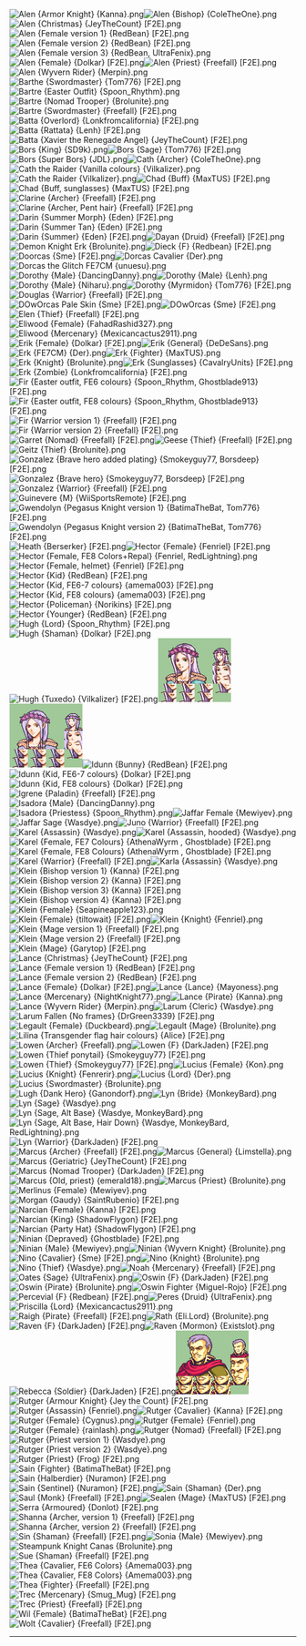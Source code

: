 ![Alen {Armor Knight} {Kanna}.png](https://raw.githubusercontent.com/Klokinator/FE-Repo/main/Portrait%20Repository/FE06,%2007%20Mugs%20(Binding%20Blade,%20Blazing%20Sword)/Alternate%20Classes%20and%20Genders/Alen%20(Armor%20Knight)%20%7BKanna%7D.png "Alen {Armor Knight} {Kanna}.png")![Alen {Bishop} {ColeTheOne}.png](https://raw.githubusercontent.com/Klokinator/FE-Repo/main/Portrait%20Repository/FE06,%2007%20Mugs%20(Binding%20Blade,%20Blazing%20Sword)/Alternate%20Classes%20and%20Genders/Alen%20(Bishop)%20%7BColeTheOne%7D.png "Alen {Bishop} {ColeTheOne}.png")![Alen {Christmas} {JeyTheCount} [F2E].png](https://raw.githubusercontent.com/Klokinator/FE-Repo/main/Portrait%20Repository/FE06,%2007%20Mugs%20(Binding%20Blade,%20Blazing%20Sword)/Alternate%20Classes%20and%20Genders/Alen%20(Christmas)%20%7BJeyTheCount%7D%20%5BF2E%5D.png "Alen {Christmas} {JeyTheCount} [F2E].png")![Alen {Female version 1} {RedBean} [F2E].png](https://raw.githubusercontent.com/Klokinator/FE-Repo/main/Portrait%20Repository/FE06,%2007%20Mugs%20(Binding%20Blade,%20Blazing%20Sword)/Alternate%20Classes%20and%20Genders/Alen%20(Female%20version%201)%20%7BRedBean%7D%20%5BF2E%5D.png "Alen {Female version 1} {RedBean} [F2E].png")![Alen {Female version 2} {RedBean} [F2E].png](https://raw.githubusercontent.com/Klokinator/FE-Repo/main/Portrait%20Repository/FE06,%2007%20Mugs%20(Binding%20Blade,%20Blazing%20Sword)/Alternate%20Classes%20and%20Genders/Alen%20(Female%20version%202)%20%7BRedBean%7D%20%5BF2E%5D.png "Alen {Female version 2} {RedBean} [F2E].png")![Alen {Female version 3} {RedBean, UltraFenix}.png](https://raw.githubusercontent.com/Klokinator/FE-Repo/main/Portrait%20Repository/FE06,%2007%20Mugs%20(Binding%20Blade,%20Blazing%20Sword)/Alternate%20Classes%20and%20Genders/Alen%20(Female%20version%203)%20%7BRedBean,%20UltraFenix%7D.png "Alen {Female version 3} {RedBean, UltraFenix}.png")![Alen {Female} {Dolkar} [F2E].png](https://raw.githubusercontent.com/Klokinator/FE-Repo/main/Portrait%20Repository/FE06,%2007%20Mugs%20(Binding%20Blade,%20Blazing%20Sword)/Alternate%20Classes%20and%20Genders/Alen%20(Female)%20%7BDolkar%7D%20%5BF2E%5D.png "Alen {Female} {Dolkar} [F2E].png")![Alen {Priest} {Freefall} [F2E].png](https://raw.githubusercontent.com/Klokinator/FE-Repo/main/Portrait%20Repository/FE06,%2007%20Mugs%20(Binding%20Blade,%20Blazing%20Sword)/Alternate%20Classes%20and%20Genders/Alen%20(Priest)%20%7BFreefall%7D%20%5BF2E%5D.png "Alen {Priest} {Freefall} [F2E].png")![Alen {Wyvern Rider} {Merpin}.png](https://raw.githubusercontent.com/Klokinator/FE-Repo/main/Portrait%20Repository/FE06,%2007%20Mugs%20(Binding%20Blade,%20Blazing%20Sword)/Alternate%20Classes%20and%20Genders/Alen%20(Wyvern%20Rider)%20%7BMerpin%7D.png "Alen {Wyvern Rider} {Merpin}.png")![Barthe {Swordmaster} {Tom776} [F2E].png](https://raw.githubusercontent.com/Klokinator/FE-Repo/main/Portrait%20Repository/FE06,%2007%20Mugs%20(Binding%20Blade,%20Blazing%20Sword)/Alternate%20Classes%20and%20Genders/Barthe%20(Swordmaster)%20%7BTom776%7D%20%5BF2E%5D.png "Barthe {Swordmaster} {Tom776} [F2E].png")![Bartre {Easter Outfit} {Spoon_Rhythm}.png](https://raw.githubusercontent.com/Klokinator/FE-Repo/main/Portrait%20Repository/FE06,%2007%20Mugs%20(Binding%20Blade,%20Blazing%20Sword)/Alternate%20Classes%20and%20Genders/Bartre%20(Easter%20Outfit)%20%7BSpoon_Rhythm%7D.png "Bartre {Easter Outfit} {Spoon_Rhythm}.png")![Bartre {Nomad Trooper} {Brolunite}.png](https://raw.githubusercontent.com/Klokinator/FE-Repo/main/Portrait%20Repository/FE06,%2007%20Mugs%20(Binding%20Blade,%20Blazing%20Sword)/Alternate%20Classes%20and%20Genders/Bartre%20(Nomad%20Trooper)%20%7BBrolunite%7D.png "Bartre {Nomad Trooper} {Brolunite}.png")![Bartre {Swordmaster} {Freefall} [F2E].png](https://raw.githubusercontent.com/Klokinator/FE-Repo/main/Portrait%20Repository/FE06,%2007%20Mugs%20(Binding%20Blade,%20Blazing%20Sword)/Alternate%20Classes%20and%20Genders/Bartre%20(Swordmaster)%20%7BFreefall%7D%20%5BF2E%5D.png "Bartre {Swordmaster} {Freefall} [F2E].png")![Batta {Overlord} {Lonkfromcalifornia} [F2E].png](https://raw.githubusercontent.com/Klokinator/FE-Repo/main/Portrait%20Repository/FE06,%2007%20Mugs%20(Binding%20Blade,%20Blazing%20Sword)/Alternate%20Classes%20and%20Genders/Batta%20(Overlord)%20%7BLonkfromcalifornia%7D%20%5BF2E%5D.png "Batta {Overlord} {Lonkfromcalifornia} [F2E].png")![Batta {Rattata} {Lenh} [F2E].png](https://raw.githubusercontent.com/Klokinator/FE-Repo/main/Portrait%20Repository/FE06,%2007%20Mugs%20(Binding%20Blade,%20Blazing%20Sword)/Alternate%20Classes%20and%20Genders/Batta%20(Rattata)%20%7BLenh%7D%20%5BF2E%5D.png "Batta {Rattata} {Lenh} [F2E].png")![Batta {Xavier the Renegade Angel} {JeyTheCount} [F2E].png](https://raw.githubusercontent.com/Klokinator/FE-Repo/main/Portrait%20Repository/FE06,%2007%20Mugs%20(Binding%20Blade,%20Blazing%20Sword)/Alternate%20Classes%20and%20Genders/Batta%20(Xavier%20the%20Renegade%20Angel)%20%7BJeyTheCount%7D%20%5BF2E%5D.png "Batta {Xavier the Renegade Angel} {JeyTheCount} [F2E].png")![Bors {King} {SD9k}.png](https://raw.githubusercontent.com/Klokinator/FE-Repo/main/Portrait%20Repository/FE06,%2007%20Mugs%20(Binding%20Blade,%20Blazing%20Sword)/Alternate%20Classes%20and%20Genders/Bors%20(King)%20%7BSD9k%7D.png "Bors {King} {SD9k}.png")![Bors {Sage} {Tom776} [F2E].png](https://raw.githubusercontent.com/Klokinator/FE-Repo/main/Portrait%20Repository/FE06,%2007%20Mugs%20(Binding%20Blade,%20Blazing%20Sword)/Alternate%20Classes%20and%20Genders/Bors%20(Sage)%20%7BTom776%7D%20%5BF2E%5D.png "Bors {Sage} {Tom776} [F2E].png")![Bors {Super Bors} {JDL}.png](https://raw.githubusercontent.com/Klokinator/FE-Repo/main/Portrait%20Repository/FE06,%2007%20Mugs%20(Binding%20Blade,%20Blazing%20Sword)/Alternate%20Classes%20and%20Genders/Bors%20(Super%20Bors)%20%7BJDL%7D.png "Bors {Super Bors} {JDL}.png")![Cath {Archer} {ColeTheOne}.png](https://raw.githubusercontent.com/Klokinator/FE-Repo/main/Portrait%20Repository/FE06,%2007%20Mugs%20(Binding%20Blade,%20Blazing%20Sword)/Alternate%20Classes%20and%20Genders/Cath%20(Archer)%20%7BColeTheOne%7D.png "Cath {Archer} {ColeTheOne}.png")![Cath the Raider {Vanilla colours} {Vilkalizer}.png](https://raw.githubusercontent.com/Klokinator/FE-Repo/main/Portrait%20Repository/FE06,%2007%20Mugs%20(Binding%20Blade,%20Blazing%20Sword)/Alternate%20Classes%20and%20Genders/Cath%20the%20Raider%20%7BVanilla%20colours%7D%20%7BVilkalizer%7D.png "Cath the Raider {Vanilla colours} {Vilkalizer}.png")![Cath the Raider {Vilkalizer}.png](https://raw.githubusercontent.com/Klokinator/FE-Repo/main/Portrait%20Repository/FE06,%2007%20Mugs%20(Binding%20Blade,%20Blazing%20Sword)/Alternate%20Classes%20and%20Genders/Cath%20the%20Raider%20%7BVilkalizer%7D.png "Cath the Raider {Vilkalizer}.png")![Chad {Buff} {MaxTUS} [F2E].png](https://raw.githubusercontent.com/Klokinator/FE-Repo/main/Portrait%20Repository/FE06,%2007%20Mugs%20(Binding%20Blade,%20Blazing%20Sword)/Alternate%20Classes%20and%20Genders/Chad%20(Buff)%20%7BMaxTUS%7D%20%5BF2E%5D.png "Chad {Buff} {MaxTUS} [F2E].png")![Chad {Buff, sunglasses} {MaxTUS} [F2E].png](https://raw.githubusercontent.com/Klokinator/FE-Repo/main/Portrait%20Repository/FE06,%2007%20Mugs%20(Binding%20Blade,%20Blazing%20Sword)/Alternate%20Classes%20and%20Genders/Chad%20(Buff,%20sunglasses)%20%7BMaxTUS%7D%20%5BF2E%5D.png "Chad {Buff, sunglasses} {MaxTUS} [F2E].png")![Clarine {Archer} {Freefall} [F2E].png](https://raw.githubusercontent.com/Klokinator/FE-Repo/main/Portrait%20Repository/FE06,%2007%20Mugs%20(Binding%20Blade,%20Blazing%20Sword)/Alternate%20Classes%20and%20Genders/Clarine%20(Archer)%20%7BFreefall%7D%20%5BF2E%5D.png "Clarine {Archer} {Freefall} [F2E].png")![Clarine {Archer, Pent hair} {Freefall} [F2E].png](https://raw.githubusercontent.com/Klokinator/FE-Repo/main/Portrait%20Repository/FE06,%2007%20Mugs%20(Binding%20Blade,%20Blazing%20Sword)/Alternate%20Classes%20and%20Genders/Clarine%20(Archer,%20Pent%20hair)%20%7BFreefall%7D%20%5BF2E%5D.png "Clarine {Archer, Pent hair} {Freefall} [F2E].png")![Darin {Summer Morph} {Eden} [F2E].png](https://raw.githubusercontent.com/Klokinator/FE-Repo/main/Portrait%20Repository/FE06,%2007%20Mugs%20(Binding%20Blade,%20Blazing%20Sword)/Alternate%20Classes%20and%20Genders/Darin%20(Summer%20Morph)%20%7BEden%7D%20%5BF2E%5D.png "Darin {Summer Morph} {Eden} [F2E].png")![Darin {Summer Tan} {Eden} [F2E].png](https://raw.githubusercontent.com/Klokinator/FE-Repo/main/Portrait%20Repository/FE06,%2007%20Mugs%20(Binding%20Blade,%20Blazing%20Sword)/Alternate%20Classes%20and%20Genders/Darin%20(Summer%20Tan)%20%7BEden%7D%20%5BF2E%5D.png "Darin {Summer Tan} {Eden} [F2E].png")![Darin {Summer} {Eden} [F2E].png](https://raw.githubusercontent.com/Klokinator/FE-Repo/main/Portrait%20Repository/FE06,%2007%20Mugs%20(Binding%20Blade,%20Blazing%20Sword)/Alternate%20Classes%20and%20Genders/Darin%20(Summer)%20%7BEden%7D%20%5BF2E%5D.png "Darin {Summer} {Eden} [F2E].png")![Dayan {Druid} {Freefall} [F2E].png](https://raw.githubusercontent.com/Klokinator/FE-Repo/main/Portrait%20Repository/FE06,%2007%20Mugs%20(Binding%20Blade,%20Blazing%20Sword)/Alternate%20Classes%20and%20Genders/Dayan%20(Druid)%20%7BFreefall%7D%20%5BF2E%5D.png "Dayan {Druid} {Freefall} [F2E].png")![Demon Knight Erk {Brolunite}.png](https://raw.githubusercontent.com/Klokinator/FE-Repo/main/Portrait%20Repository/FE06,%2007%20Mugs%20(Binding%20Blade,%20Blazing%20Sword)/Alternate%20Classes%20and%20Genders/Demon%20Knight%20Erk%20%7BBrolunite%7D.png "Demon Knight Erk {Brolunite}.png")![Dieck {F} {Redbean} [F2E].png](https://raw.githubusercontent.com/Klokinator/FE-Repo/main/Portrait%20Repository/FE06,%2007%20Mugs%20(Binding%20Blade,%20Blazing%20Sword)/Alternate%20Classes%20and%20Genders/Dieck%20(F)%20%7BRedbean%7D%20%5BF2E%5D.png "Dieck {F} {Redbean} [F2E].png")![Doorcas {Sme} [F2E].png](https://raw.githubusercontent.com/Klokinator/FE-Repo/main/Portrait%20Repository/FE06,%2007%20Mugs%20(Binding%20Blade,%20Blazing%20Sword)/Alternate%20Classes%20and%20Genders/Doorcas%20%7BSme%7D%20%5BF2E%5D.png "Doorcas {Sme} [F2E].png")![Dorcas Cavalier {Der}.png](https://raw.githubusercontent.com/Klokinator/FE-Repo/main/Portrait%20Repository/FE06,%2007%20Mugs%20(Binding%20Blade,%20Blazing%20Sword)/Alternate%20Classes%20and%20Genders/Dorcas%20Cavalier%20(Der).png "Dorcas Cavalier {Der}.png")![Dorcas the Glitch FE7CM {unuesu}.png](https://raw.githubusercontent.com/Klokinator/FE-Repo/main/Portrait%20Repository/FE06,%2007%20Mugs%20(Binding%20Blade,%20Blazing%20Sword)/Alternate%20Classes%20and%20Genders/Dorcas%20the%20Glitch%20FE7CM%20%7Bunuesu%7D.png "Dorcas the Glitch FE7CM {unuesu}.png")![Dorothy {Male} {DancingDanny}.png](https://raw.githubusercontent.com/Klokinator/FE-Repo/main/Portrait%20Repository/FE06,%2007%20Mugs%20(Binding%20Blade,%20Blazing%20Sword)/Alternate%20Classes%20and%20Genders/Dorothy%20(Male)%20%7BDancingDanny%7D.png "Dorothy {Male} {DancingDanny}.png")![Dorothy {Male} {Lenh}.png](https://raw.githubusercontent.com/Klokinator/FE-Repo/main/Portrait%20Repository/FE06,%2007%20Mugs%20(Binding%20Blade,%20Blazing%20Sword)/Alternate%20Classes%20and%20Genders/Dorothy%20(Male)%20%7BLenh%7D.png "Dorothy {Male} {Lenh}.png")![Dorothy {Male} {Niharu}.png](https://raw.githubusercontent.com/Klokinator/FE-Repo/main/Portrait%20Repository/FE06,%2007%20Mugs%20(Binding%20Blade,%20Blazing%20Sword)/Alternate%20Classes%20and%20Genders/Dorothy%20(Male)%20%7BNiharu%7D.png "Dorothy {Male} {Niharu}.png")![Dorothy {Myrmidon} {Tom776} [F2E].png](https://raw.githubusercontent.com/Klokinator/FE-Repo/main/Portrait%20Repository/FE06,%2007%20Mugs%20(Binding%20Blade,%20Blazing%20Sword)/Alternate%20Classes%20and%20Genders/Dorothy%20(Myrmidon)%20%7BTom776%7D%20%5BF2E%5D.png "Dorothy {Myrmidon} {Tom776} [F2E].png")![Douglas {Warrior} {Freefall} [F2E].png](https://raw.githubusercontent.com/Klokinator/FE-Repo/main/Portrait%20Repository/FE06,%2007%20Mugs%20(Binding%20Blade,%20Blazing%20Sword)/Alternate%20Classes%20and%20Genders/Douglas%20(Warrior)%20%7BFreefall%7D%20%5BF2E%5D.png "Douglas {Warrior} {Freefall} [F2E].png")![DOwOrcas Pale Skin {Sme} [F2E].png](https://raw.githubusercontent.com/Klokinator/FE-Repo/main/Portrait%20Repository/FE06,%2007%20Mugs%20(Binding%20Blade,%20Blazing%20Sword)/Alternate%20Classes%20and%20Genders/DOwOrcas%20Pale%20Skin%20%7BSme%7D%20%5BF2E%5D.png "DOwOrcas Pale Skin {Sme} [F2E].png")![DOwOrcas {Sme} [F2E].png](https://raw.githubusercontent.com/Klokinator/FE-Repo/main/Portrait%20Repository/FE06,%2007%20Mugs%20(Binding%20Blade,%20Blazing%20Sword)/Alternate%20Classes%20and%20Genders/DOwOrcas%20%7BSme%7D%20%5BF2E%5D.png "DOwOrcas {Sme} [F2E].png")![Elen {Thief} {Freefall} [F2E].png](https://raw.githubusercontent.com/Klokinator/FE-Repo/main/Portrait%20Repository/FE06,%2007%20Mugs%20(Binding%20Blade,%20Blazing%20Sword)/Alternate%20Classes%20and%20Genders/Elen%20(Thief)%20%7BFreefall%7D%20%5BF2E%5D.png "Elen {Thief} {Freefall} [F2E].png")![Eliwood {Female} {FahadRashid327}.png](https://raw.githubusercontent.com/Klokinator/FE-Repo/main/Portrait%20Repository/FE06,%2007%20Mugs%20(Binding%20Blade,%20Blazing%20Sword)/Alternate%20Classes%20and%20Genders/Eliwood%20(Female)%20%7BFahadRashid327%7D.png "Eliwood {Female} {FahadRashid327}.png")![Eliwood {Mercenary} {Mexicancactus2911}.png](https://raw.githubusercontent.com/Klokinator/FE-Repo/main/Portrait%20Repository/FE06,%2007%20Mugs%20(Binding%20Blade,%20Blazing%20Sword)/Alternate%20Classes%20and%20Genders/Eliwood%20(Mercenary)%20%7BMexicancactus2911%7D.png "Eliwood {Mercenary} {Mexicancactus2911}.png")![Erik {Female} {Dolkar} [F2E].png](https://raw.githubusercontent.com/Klokinator/FE-Repo/main/Portrait%20Repository/FE06,%2007%20Mugs%20(Binding%20Blade,%20Blazing%20Sword)/Alternate%20Classes%20and%20Genders/Erik%20(Female)%20%7BDolkar%7D%20%5BF2E%5D.png "Erik {Female} {Dolkar} [F2E].png")![Erik {General} {DeDeSans}.png](https://raw.githubusercontent.com/Klokinator/FE-Repo/main/Portrait%20Repository/FE06,%2007%20Mugs%20(Binding%20Blade,%20Blazing%20Sword)/Alternate%20Classes%20and%20Genders/Erik%20(General)%20%7BDeDeSans%7D.png "Erik {General} {DeDeSans}.png")![Erk {FE7CM} {Der}.png](https://raw.githubusercontent.com/Klokinator/FE-Repo/main/Portrait%20Repository/FE06,%2007%20Mugs%20(Binding%20Blade,%20Blazing%20Sword)/Alternate%20Classes%20and%20Genders/Erk%20(FE7CM)%20%7BDer%7D.png "Erk {FE7CM} {Der}.png")![Erk {Fighter} {MaxTUS}.png](https://raw.githubusercontent.com/Klokinator/FE-Repo/main/Portrait%20Repository/FE06,%2007%20Mugs%20(Binding%20Blade,%20Blazing%20Sword)/Alternate%20Classes%20and%20Genders/Erk%20(Fighter)%20%7BMaxTUS%7D.png "Erk {Fighter} {MaxTUS}.png")![Erk {Knight} {Brolunite}.png](https://raw.githubusercontent.com/Klokinator/FE-Repo/main/Portrait%20Repository/FE06,%2007%20Mugs%20(Binding%20Blade,%20Blazing%20Sword)/Alternate%20Classes%20and%20Genders/Erk%20(Knight)%20%7BBrolunite%7D.png "Erk {Knight} {Brolunite}.png")![Erk {Sunglasses} {CavalryUnits} [F2E].png](https://raw.githubusercontent.com/Klokinator/FE-Repo/main/Portrait%20Repository/FE06,%2007%20Mugs%20(Binding%20Blade,%20Blazing%20Sword)/Alternate%20Classes%20and%20Genders/Erk%20(Sunglasses)%20%7BCavalryUnits%7D%20%5BF2E%5D.png "Erk {Sunglasses} {CavalryUnits} [F2E].png")![Erk {Zombie} {Lonkfromcalifornia} [F2E].png](https://raw.githubusercontent.com/Klokinator/FE-Repo/main/Portrait%20Repository/FE06,%2007%20Mugs%20(Binding%20Blade,%20Blazing%20Sword)/Alternate%20Classes%20and%20Genders/Erk%20(Zombie)%20%7BLonkfromcalifornia%7D%20%5BF2E%5D.png "Erk {Zombie} {Lonkfromcalifornia} [F2E].png")![Fir {Easter outfit, FE6 colours}  {Spoon_Rhythm, Ghostblade913} [F2E].png](https://raw.githubusercontent.com/Klokinator/FE-Repo/main/Portrait%20Repository/FE06,%2007%20Mugs%20(Binding%20Blade,%20Blazing%20Sword)/Alternate%20Classes%20and%20Genders/Fir%20(Easter%20outfit,%20FE6%20colours)%20%20%7BSpoon_Rhythm,%20Ghostblade913%7D%20%5BF2E%5D.png "Fir {Easter outfit, FE6 colours}  {Spoon_Rhythm, Ghostblade913} [F2E].png")![Fir {Easter outfit, FE8 colours}  {Spoon_Rhythm, Ghostblade913} [F2E].png](https://raw.githubusercontent.com/Klokinator/FE-Repo/main/Portrait%20Repository/FE06,%2007%20Mugs%20(Binding%20Blade,%20Blazing%20Sword)/Alternate%20Classes%20and%20Genders/Fir%20(Easter%20outfit,%20FE8%20colours)%20%20%7BSpoon_Rhythm,%20Ghostblade913%7D%20%5BF2E%5D.png "Fir {Easter outfit, FE8 colours}  {Spoon_Rhythm, Ghostblade913} [F2E].png")![Fir {Warrior version 1} {Freefall} [F2E].png](https://raw.githubusercontent.com/Klokinator/FE-Repo/main/Portrait%20Repository/FE06,%2007%20Mugs%20(Binding%20Blade,%20Blazing%20Sword)/Alternate%20Classes%20and%20Genders/Fir%20(Warrior%20version%201)%20%7BFreefall%7D%20%5BF2E%5D.png "Fir {Warrior version 1} {Freefall} [F2E].png")![Fir {Warrior version 2} {Freefall} [F2E].png](https://raw.githubusercontent.com/Klokinator/FE-Repo/main/Portrait%20Repository/FE06,%2007%20Mugs%20(Binding%20Blade,%20Blazing%20Sword)/Alternate%20Classes%20and%20Genders/Fir%20(Warrior%20version%202)%20%7BFreefall%7D%20%5BF2E%5D.png "Fir {Warrior version 2} {Freefall} [F2E].png")![Garret {Nomad} {Freefall} [F2E].png](https://raw.githubusercontent.com/Klokinator/FE-Repo/main/Portrait%20Repository/FE06,%2007%20Mugs%20(Binding%20Blade,%20Blazing%20Sword)/Alternate%20Classes%20and%20Genders/Garret%20(Nomad)%20%7BFreefall%7D%20%5BF2E%5D.png "Garret {Nomad} {Freefall} [F2E].png")![Geese {Thief} {Freefall} [F2E].png](https://raw.githubusercontent.com/Klokinator/FE-Repo/main/Portrait%20Repository/FE06,%2007%20Mugs%20(Binding%20Blade,%20Blazing%20Sword)/Alternate%20Classes%20and%20Genders/Geese%20(Thief)%20%7BFreefall%7D%20%5BF2E%5D.png "Geese {Thief} {Freefall} [F2E].png")![Geitz {Thief} {Brolunite}.png](https://raw.githubusercontent.com/Klokinator/FE-Repo/main/Portrait%20Repository/FE06,%2007%20Mugs%20(Binding%20Blade,%20Blazing%20Sword)/Alternate%20Classes%20and%20Genders/Geitz%20(Thief)%20%7BBrolunite%7D.png "Geitz {Thief} {Brolunite}.png")![Gonzalez {Brave hero added plating} {Smokeyguy77, Borsdeep} [F2E].png](https://raw.githubusercontent.com/Klokinator/FE-Repo/main/Portrait%20Repository/FE06,%2007%20Mugs%20(Binding%20Blade,%20Blazing%20Sword)/Alternate%20Classes%20and%20Genders/Gonzalez%20(Brave%20hero%20added%20plating)%20%7BSmokeyguy77,%20Borsdeep%7D%20%5BF2E%5D.png "Gonzalez {Brave hero added plating} {Smokeyguy77, Borsdeep} [F2E].png")![Gonzalez {Brave hero} {Smokeyguy77, Borsdeep} [F2E].png](https://raw.githubusercontent.com/Klokinator/FE-Repo/main/Portrait%20Repository/FE06,%2007%20Mugs%20(Binding%20Blade,%20Blazing%20Sword)/Alternate%20Classes%20and%20Genders/Gonzalez%20(Brave%20hero)%20%7BSmokeyguy77,%20Borsdeep%7D%20%5BF2E%5D.png "Gonzalez {Brave hero} {Smokeyguy77, Borsdeep} [F2E].png")![Gonzalez {Warrior} {Freefall} [F2E].png](https://raw.githubusercontent.com/Klokinator/FE-Repo/main/Portrait%20Repository/FE06,%2007%20Mugs%20(Binding%20Blade,%20Blazing%20Sword)/Alternate%20Classes%20and%20Genders/Gonzalez%20(Warrior)%20%7BFreefall%7D%20%5BF2E%5D.png "Gonzalez {Warrior} {Freefall} [F2E].png")![Guinevere {M} {WiiSportsRemote} [F2E].png](https://raw.githubusercontent.com/Klokinator/FE-Repo/main/Portrait%20Repository/FE06,%2007%20Mugs%20(Binding%20Blade,%20Blazing%20Sword)/Alternate%20Classes%20and%20Genders/Guinevere%20(M)%20%7BWiiSportsRemote%7D%20%5BF2E%5D.png "Guinevere {M} {WiiSportsRemote} [F2E].png")![Gwendolyn {Pegasus Knight version 1} {BatimaTheBat, Tom776} [F2E].png](https://raw.githubusercontent.com/Klokinator/FE-Repo/main/Portrait%20Repository/FE06,%2007%20Mugs%20(Binding%20Blade,%20Blazing%20Sword)/Alternate%20Classes%20and%20Genders/Gwendolyn%20(Pegasus%20Knight%20version%201)%20%7BBatimaTheBat,%20Tom776%7D%20%5BF2E%5D.png "Gwendolyn {Pegasus Knight version 1} {BatimaTheBat, Tom776} [F2E].png")![Gwendolyn {Pegasus Knight version 2} {BatimaTheBat, Tom776} [F2E].png](https://raw.githubusercontent.com/Klokinator/FE-Repo/main/Portrait%20Repository/FE06,%2007%20Mugs%20(Binding%20Blade,%20Blazing%20Sword)/Alternate%20Classes%20and%20Genders/Gwendolyn%20(Pegasus%20Knight%20version%202)%20%7BBatimaTheBat,%20Tom776%7D%20%5BF2E%5D.png "Gwendolyn {Pegasus Knight version 2} {BatimaTheBat, Tom776} [F2E].png")![Heath {Berserker} [F2E].png](https://raw.githubusercontent.com/Klokinator/FE-Repo/main/Portrait%20Repository/FE06,%2007%20Mugs%20(Binding%20Blade,%20Blazing%20Sword)/Alternate%20Classes%20and%20Genders/Heath%20(Berserker)%20%5BF2E%5D.png "Heath {Berserker} [F2E].png")![Hector {Female} {Fenriel} [F2E].png](https://raw.githubusercontent.com/Klokinator/FE-Repo/main/Portrait%20Repository/FE06,%2007%20Mugs%20(Binding%20Blade,%20Blazing%20Sword)/Alternate%20Classes%20and%20Genders/Hector%20(Female)%20%7BFenriel%7D%20%5BF2E%5D.png "Hector {Female} {Fenriel} [F2E].png")![Hector {Female, FE8 Colors+Repal} {Fenriel, RedLightning}.png](https://raw.githubusercontent.com/Klokinator/FE-Repo/main/Portrait%20Repository/FE06,%2007%20Mugs%20(Binding%20Blade,%20Blazing%20Sword)/Alternate%20Classes%20and%20Genders/Hector%20(Female,%20FE8%20Colors%2BRepal)%20%7BFenriel,%20RedLightning%7D.png "Hector {Female, FE8 Colors+Repal} {Fenriel, RedLightning}.png")![Hector {Female, helmet} {Fenriel} [F2E].png](https://raw.githubusercontent.com/Klokinator/FE-Repo/main/Portrait%20Repository/FE06,%2007%20Mugs%20(Binding%20Blade,%20Blazing%20Sword)/Alternate%20Classes%20and%20Genders/Hector%20(Female,%20helmet)%20%7BFenriel%7D%20%5BF2E%5D.png "Hector {Female, helmet} {Fenriel} [F2E].png")![Hector {Kid} {RedBean} [F2E].png](https://raw.githubusercontent.com/Klokinator/FE-Repo/main/Portrait%20Repository/FE06,%2007%20Mugs%20(Binding%20Blade,%20Blazing%20Sword)/Alternate%20Classes%20and%20Genders/Hector%20(Kid)%20%7BRedBean%7D%20%5BF2E%5D.png "Hector {Kid} {RedBean} [F2E].png")![Hector {Kid, FE6-7 colours} {amema003} [F2E].png](https://raw.githubusercontent.com/Klokinator/FE-Repo/main/Portrait%20Repository/FE06,%2007%20Mugs%20(Binding%20Blade,%20Blazing%20Sword)/Alternate%20Classes%20and%20Genders/Hector%20(Kid,%20FE6-7%20colours)%20%7Bamema003%7D%20%5BF2E%5D.png "Hector {Kid, FE6-7 colours} {amema003} [F2E].png")![Hector {Kid, FE8 colours} {amema003} [F2E].png](https://raw.githubusercontent.com/Klokinator/FE-Repo/main/Portrait%20Repository/FE06,%2007%20Mugs%20(Binding%20Blade,%20Blazing%20Sword)/Alternate%20Classes%20and%20Genders/Hector%20(Kid,%20FE8%20colours)%20%7Bamema003%7D%20%5BF2E%5D.png "Hector {Kid, FE8 colours} {amema003} [F2E].png")![Hector {Policeman} {Norikins} [F2E].png](https://raw.githubusercontent.com/Klokinator/FE-Repo/main/Portrait%20Repository/FE06,%2007%20Mugs%20(Binding%20Blade,%20Blazing%20Sword)/Alternate%20Classes%20and%20Genders/Hector%20(Policeman)%20%7BNorikins%7D%20%5BF2E%5D.png "Hector {Policeman} {Norikins} [F2E].png")![Hector {Younger} {RedBean} [F2E].png](https://raw.githubusercontent.com/Klokinator/FE-Repo/main/Portrait%20Repository/FE06,%2007%20Mugs%20(Binding%20Blade,%20Blazing%20Sword)/Alternate%20Classes%20and%20Genders/Hector%20(Younger)%20%7BRedBean%7D%20%5BF2E%5D.png "Hector {Younger} {RedBean} [F2E].png")![Hugh {Lord} {Spoon_Rhythm} [F2E].png](https://raw.githubusercontent.com/Klokinator/FE-Repo/main/Portrait%20Repository/FE06,%2007%20Mugs%20(Binding%20Blade,%20Blazing%20Sword)/Alternate%20Classes%20and%20Genders/Hugh%20(Lord)%20%7BSpoon_Rhythm%7D%20%5BF2E%5D.png "Hugh {Lord} {Spoon_Rhythm} [F2E].png")![Hugh {Shaman} {Dolkar} [F2E].png](https://raw.githubusercontent.com/Klokinator/FE-Repo/main/Portrait%20Repository/FE06,%2007%20Mugs%20(Binding%20Blade,%20Blazing%20Sword)/Alternate%20Classes%20and%20Genders/Hugh%20(Shaman)%20%7BDolkar%7D%20%5BF2E%5D.png "Hugh {Shaman} {Dolkar} [F2E].png")![Hugh {Tuxedo} {Vilkalizer} [F2E].png](https://raw.githubusercontent.com/Klokinator/FE-Repo/main/Portrait%20Repository/FE06,%2007%20Mugs%20(Binding%20Blade,%20Blazing%20Sword)/Alternate%20Classes%20and%20Genders/Hugh%20(Tuxedo)%20%7BVilkalizer%7D%20%5BF2E%5D.png "Hugh {Tuxedo} {Vilkalizer} [F2E].png")![Idunn {Ascended} {Bondforged Kris, Plant Academy, Alice, UltraFenix}.png](https://raw.githubusercontent.com/Klokinator/FE-Repo/main/Portrait%20Repository/FE06,%2007%20Mugs%20(Binding%20Blade,%20Blazing%20Sword)/Alternate%20Classes%20and%20Genders/Idunn%20(Ascended)%20%7BBondforged%20Kris,%20Plant%20Academy,%20Alice,%20UltraFenix%7D.png "Idunn {Ascended} {Bondforged Kris, Plant Academy, Alice, UltraFenix}.png")![Idunn {Ascended} {BondforgedKris, Blueskie} [F2E].png](https://raw.githubusercontent.com/Klokinator/FE-Repo/main/Portrait%20Repository/FE06,%2007%20Mugs%20(Binding%20Blade,%20Blazing%20Sword)/Alternate%20Classes%20and%20Genders/Idunn%20(Ascended)%20%7BBondforgedKris,%20Blueskie%7D%20%5BF2E%5D.png "Idunn {Ascended} {BondforgedKris, Blueskie} [F2E].png")![Idunn {Bunny} {RedBean} [F2E].png](https://raw.githubusercontent.com/Klokinator/FE-Repo/main/Portrait%20Repository/FE06,%2007%20Mugs%20(Binding%20Blade,%20Blazing%20Sword)/Alternate%20Classes%20and%20Genders/Idunn%20(Bunny)%20%7BRedBean%7D%20%5BF2E%5D.png "Idunn {Bunny} {RedBean} [F2E].png")![Idunn {Kid, FE6-7 colours} {Dolkar} [F2E].png](https://raw.githubusercontent.com/Klokinator/FE-Repo/main/Portrait%20Repository/FE06,%2007%20Mugs%20(Binding%20Blade,%20Blazing%20Sword)/Alternate%20Classes%20and%20Genders/Idunn%20(Kid,%20FE6-7%20colours)%20%7BDolkar%7D%20%5BF2E%5D.png "Idunn {Kid, FE6-7 colours} {Dolkar} [F2E].png")![Idunn {Kid, FE8 colours} {Dolkar} [F2E].png](https://raw.githubusercontent.com/Klokinator/FE-Repo/main/Portrait%20Repository/FE06,%2007%20Mugs%20(Binding%20Blade,%20Blazing%20Sword)/Alternate%20Classes%20and%20Genders/Idunn%20(Kid,%20FE8%20colours)%20%7BDolkar%7D%20%5BF2E%5D.png "Idunn {Kid, FE8 colours} {Dolkar} [F2E].png")![Igrene {Paladin} {Freefall} [F2E].png](https://raw.githubusercontent.com/Klokinator/FE-Repo/main/Portrait%20Repository/FE06,%2007%20Mugs%20(Binding%20Blade,%20Blazing%20Sword)/Alternate%20Classes%20and%20Genders/Igrene%20(Paladin)%20%7BFreefall%7D%20%5BF2E%5D.png "Igrene {Paladin} {Freefall} [F2E].png")![Isadora {Male} {DancingDanny}.png](https://raw.githubusercontent.com/Klokinator/FE-Repo/main/Portrait%20Repository/FE06,%2007%20Mugs%20(Binding%20Blade,%20Blazing%20Sword)/Alternate%20Classes%20and%20Genders/Isadora%20(Male)%20%7BDancingDanny%7D.png "Isadora {Male} {DancingDanny}.png")![Isadora {Priestess} {Spoon_Rhythm}.png](https://raw.githubusercontent.com/Klokinator/FE-Repo/main/Portrait%20Repository/FE06,%2007%20Mugs%20(Binding%20Blade,%20Blazing%20Sword)/Alternate%20Classes%20and%20Genders/Isadora%20(Priestess)%20%7BSpoon_Rhythm%7D.png "Isadora {Priestess} {Spoon_Rhythm}.png")![Jaffar Female {Mewiyev}.png](https://raw.githubusercontent.com/Klokinator/FE-Repo/main/Portrait%20Repository/FE06,%2007%20Mugs%20(Binding%20Blade,%20Blazing%20Sword)/Alternate%20Classes%20and%20Genders/Jaffar%20Female%20%7BMewiyev%7D.png "Jaffar Female {Mewiyev}.png")![Jaffar Sage {Wasdye}.png](https://raw.githubusercontent.com/Klokinator/FE-Repo/main/Portrait%20Repository/FE06,%2007%20Mugs%20(Binding%20Blade,%20Blazing%20Sword)/Alternate%20Classes%20and%20Genders/Jaffar%20Sage%20%7BWasdye%7D.png "Jaffar Sage {Wasdye}.png")![Juno {Warrior} {Freefall} [F2E].png](https://raw.githubusercontent.com/Klokinator/FE-Repo/main/Portrait%20Repository/FE06,%2007%20Mugs%20(Binding%20Blade,%20Blazing%20Sword)/Alternate%20Classes%20and%20Genders/Juno%20(Warrior)%20%7BFreefall%7D%20%5BF2E%5D.png "Juno {Warrior} {Freefall} [F2E].png")![Karel {Assassin} {Wasdye}.png](https://raw.githubusercontent.com/Klokinator/FE-Repo/main/Portrait%20Repository/FE06,%2007%20Mugs%20(Binding%20Blade,%20Blazing%20Sword)/Alternate%20Classes%20and%20Genders/Karel%20(Assassin)%20%7BWasdye%7D.png "Karel {Assassin} {Wasdye}.png")![Karel {Assassin, hooded} {Wasdye}.png](https://raw.githubusercontent.com/Klokinator/FE-Repo/main/Portrait%20Repository/FE06,%2007%20Mugs%20(Binding%20Blade,%20Blazing%20Sword)/Alternate%20Classes%20and%20Genders/Karel%20(Assassin,%20hooded)%20%7BWasdye%7D.png "Karel {Assassin, hooded} {Wasdye}.png")![Karel {Female, FE7 Colours} {AthenaWyrm , Ghostblade} [F2E].png](https://raw.githubusercontent.com/Klokinator/FE-Repo/main/Portrait%20Repository/FE06,%2007%20Mugs%20(Binding%20Blade,%20Blazing%20Sword)/Alternate%20Classes%20and%20Genders/Karel%20(Female,%20FE7%20Colours)%20%7BAthenaWyrm%20,%20Ghostblade%7D%20%5BF2E%5D.png "Karel {Female, FE7 Colours} {AthenaWyrm , Ghostblade} [F2E].png")![Karel {Female, FE8 Colours} {AthenaWyrm , Ghostblade} [F2E].png](https://raw.githubusercontent.com/Klokinator/FE-Repo/main/Portrait%20Repository/FE06,%2007%20Mugs%20(Binding%20Blade,%20Blazing%20Sword)/Alternate%20Classes%20and%20Genders/Karel%20(Female,%20FE8%20Colours)%20%7BAthenaWyrm%20,%20Ghostblade%7D%20%5BF2E%5D.png "Karel {Female, FE8 Colours} {AthenaWyrm , Ghostblade} [F2E].png")![Karel {Warrior} {Freefall} [F2E].png](https://raw.githubusercontent.com/Klokinator/FE-Repo/main/Portrait%20Repository/FE06,%2007%20Mugs%20(Binding%20Blade,%20Blazing%20Sword)/Alternate%20Classes%20and%20Genders/Karel%20(Warrior)%20%7BFreefall%7D%20%5BF2E%5D.png "Karel {Warrior} {Freefall} [F2E].png")![Karla {Assassin} {Wasdye}.png](https://raw.githubusercontent.com/Klokinator/FE-Repo/main/Portrait%20Repository/FE06,%2007%20Mugs%20(Binding%20Blade,%20Blazing%20Sword)/Alternate%20Classes%20and%20Genders/Karla%20(Assassin)%20%7BWasdye%7D.png "Karla {Assassin} {Wasdye}.png")![Klein {Bishop version 1} {Kanna} [F2E].png](https://raw.githubusercontent.com/Klokinator/FE-Repo/main/Portrait%20Repository/FE06,%2007%20Mugs%20(Binding%20Blade,%20Blazing%20Sword)/Alternate%20Classes%20and%20Genders/Klein%20(Bishop%20version%201)%20%7BKanna%7D%20%5BF2E%5D.png "Klein {Bishop version 1} {Kanna} [F2E].png")![Klein {Bishop version 2} {Kanna} [F2E].png](https://raw.githubusercontent.com/Klokinator/FE-Repo/main/Portrait%20Repository/FE06,%2007%20Mugs%20(Binding%20Blade,%20Blazing%20Sword)/Alternate%20Classes%20and%20Genders/Klein%20(Bishop%20version%202)%20%7BKanna%7D%20%5BF2E%5D.png "Klein {Bishop version 2} {Kanna} [F2E].png")![Klein {Bishop version 3} {Kanna} [F2E].png](https://raw.githubusercontent.com/Klokinator/FE-Repo/main/Portrait%20Repository/FE06,%2007%20Mugs%20(Binding%20Blade,%20Blazing%20Sword)/Alternate%20Classes%20and%20Genders/Klein%20(Bishop%20version%203)%20%7BKanna%7D%20%5BF2E%5D.png "Klein {Bishop version 3} {Kanna} [F2E].png")![Klein {Bishop version 4} {Kanna} [F2E].png](https://raw.githubusercontent.com/Klokinator/FE-Repo/main/Portrait%20Repository/FE06,%2007%20Mugs%20(Binding%20Blade,%20Blazing%20Sword)/Alternate%20Classes%20and%20Genders/Klein%20(Bishop%20version%204)%20%7BKanna%7D%20%5BF2E%5D.png "Klein {Bishop version 4} {Kanna} [F2E].png")![Klein {Female} {Seapineapple123}.png](https://raw.githubusercontent.com/Klokinator/FE-Repo/main/Portrait%20Repository/FE06,%2007%20Mugs%20(Binding%20Blade,%20Blazing%20Sword)/Alternate%20Classes%20and%20Genders/Klein%20(Female)%20%7BSeapineapple123%7D.png "Klein {Female} {Seapineapple123}.png")![Klein {Female} {tiltowait} [F2E].png](https://raw.githubusercontent.com/Klokinator/FE-Repo/main/Portrait%20Repository/FE06,%2007%20Mugs%20(Binding%20Blade,%20Blazing%20Sword)/Alternate%20Classes%20and%20Genders/Klein%20(Female)%20%7Btiltowait%7D%20%5BF2E%5D.png "Klein {Female} {tiltowait} [F2E].png")![Klein {Knight} {Fenriel}.png](https://raw.githubusercontent.com/Klokinator/FE-Repo/main/Portrait%20Repository/FE06,%2007%20Mugs%20(Binding%20Blade,%20Blazing%20Sword)/Alternate%20Classes%20and%20Genders/Klein%20(Knight)%20%7BFenriel%7D.png "Klein {Knight} {Fenriel}.png")![Klein {Mage version 1} {Freefall} [F2E].png](https://raw.githubusercontent.com/Klokinator/FE-Repo/main/Portrait%20Repository/FE06,%2007%20Mugs%20(Binding%20Blade,%20Blazing%20Sword)/Alternate%20Classes%20and%20Genders/Klein%20(Mage%20version%201)%20%7BFreefall%7D%20%5BF2E%5D.png "Klein {Mage version 1} {Freefall} [F2E].png")![Klein {Mage version 2} {Freefall} [F2E].png](https://raw.githubusercontent.com/Klokinator/FE-Repo/main/Portrait%20Repository/FE06,%2007%20Mugs%20(Binding%20Blade,%20Blazing%20Sword)/Alternate%20Classes%20and%20Genders/Klein%20(Mage%20version%202)%20%7BFreefall%7D%20%5BF2E%5D.png "Klein {Mage version 2} {Freefall} [F2E].png")![Klein {Mage} {Garytop} [F2E].png](https://raw.githubusercontent.com/Klokinator/FE-Repo/main/Portrait%20Repository/FE06,%2007%20Mugs%20(Binding%20Blade,%20Blazing%20Sword)/Alternate%20Classes%20and%20Genders/Klein%20(Mage)%20%7BGarytop%7D%20%5BF2E%5D.png "Klein {Mage} {Garytop} [F2E].png")![Lance {Christmas} {JeyTheCount} [F2E].png](https://raw.githubusercontent.com/Klokinator/FE-Repo/main/Portrait%20Repository/FE06,%2007%20Mugs%20(Binding%20Blade,%20Blazing%20Sword)/Alternate%20Classes%20and%20Genders/Lance%20(Christmas)%20%7BJeyTheCount%7D%20%5BF2E%5D.png "Lance {Christmas} {JeyTheCount} [F2E].png")![Lance {Female version 1} {RedBean} [F2E].png](https://raw.githubusercontent.com/Klokinator/FE-Repo/main/Portrait%20Repository/FE06,%2007%20Mugs%20(Binding%20Blade,%20Blazing%20Sword)/Alternate%20Classes%20and%20Genders/Lance%20(Female%20version%201)%20%7BRedBean%7D%20%5BF2E%5D.png "Lance {Female version 1} {RedBean} [F2E].png")![Lance {Female version 2} {RedBean} [F2E].png](https://raw.githubusercontent.com/Klokinator/FE-Repo/main/Portrait%20Repository/FE06,%2007%20Mugs%20(Binding%20Blade,%20Blazing%20Sword)/Alternate%20Classes%20and%20Genders/Lance%20(Female%20version%202)%20%7BRedBean%7D%20%5BF2E%5D.png "Lance {Female version 2} {RedBean} [F2E].png")![Lance {Female} {Dolkar} [F2E].png](https://raw.githubusercontent.com/Klokinator/FE-Repo/main/Portrait%20Repository/FE06,%2007%20Mugs%20(Binding%20Blade,%20Blazing%20Sword)/Alternate%20Classes%20and%20Genders/Lance%20(Female)%20%7BDolkar%7D%20%5BF2E%5D.png "Lance {Female} {Dolkar} [F2E].png")![Lance {Lance} {Mayoness}.png](https://raw.githubusercontent.com/Klokinator/FE-Repo/main/Portrait%20Repository/FE06,%2007%20Mugs%20(Binding%20Blade,%20Blazing%20Sword)/Alternate%20Classes%20and%20Genders/Lance%20(Lance)%20%7BMayoness%7D.png "Lance {Lance} {Mayoness}.png")![Lance {Mercenary} {NightKnight77}.png](https://raw.githubusercontent.com/Klokinator/FE-Repo/main/Portrait%20Repository/FE06,%2007%20Mugs%20(Binding%20Blade,%20Blazing%20Sword)/Alternate%20Classes%20and%20Genders/Lance%20(Mercenary)%20%7BNightKnight77%7D.png "Lance {Mercenary} {NightKnight77}.png")![Lance {Pirate} {Kanna}.png](https://raw.githubusercontent.com/Klokinator/FE-Repo/main/Portrait%20Repository/FE06,%2007%20Mugs%20(Binding%20Blade,%20Blazing%20Sword)/Alternate%20Classes%20and%20Genders/Lance%20(Pirate)%20%7BKanna%7D.png "Lance {Pirate} {Kanna}.png")![Lance {Wyvern Rider} {Merpin}.png](https://raw.githubusercontent.com/Klokinator/FE-Repo/main/Portrait%20Repository/FE06,%2007%20Mugs%20(Binding%20Blade,%20Blazing%20Sword)/Alternate%20Classes%20and%20Genders/Lance%20(Wyvern%20Rider)%20%7BMerpin%7D.png "Lance {Wyvern Rider} {Merpin}.png")![Larum {Cleric} {Wasdye}.png](https://raw.githubusercontent.com/Klokinator/FE-Repo/main/Portrait%20Repository/FE06,%2007%20Mugs%20(Binding%20Blade,%20Blazing%20Sword)/Alternate%20Classes%20and%20Genders/Larum%20(Cleric)%20%7BWasdye%7D.png "Larum {Cleric} {Wasdye}.png")![Larum Fallen {No frames} {DrGreen3339} [F2E].png](https://raw.githubusercontent.com/Klokinator/FE-Repo/main/Portrait%20Repository/FE06,%2007%20Mugs%20(Binding%20Blade,%20Blazing%20Sword)/Alternate%20Classes%20and%20Genders/Larum%20Fallen%20(No%20frames)%20%7BDrGreen3339%7D%20%5BF2E%5D.png "Larum Fallen {No frames} {DrGreen3339} [F2E].png")![Legault {Female} {Duckbeard}.png](https://raw.githubusercontent.com/Klokinator/FE-Repo/main/Portrait%20Repository/FE06,%2007%20Mugs%20(Binding%20Blade,%20Blazing%20Sword)/Alternate%20Classes%20and%20Genders/Legault%20(Female)%20%7BDuckbeard%7D.png "Legault {Female} {Duckbeard}.png")![Legault {Mage} {Brolunite}.png](https://raw.githubusercontent.com/Klokinator/FE-Repo/main/Portrait%20Repository/FE06,%2007%20Mugs%20(Binding%20Blade,%20Blazing%20Sword)/Alternate%20Classes%20and%20Genders/Legault%20(Mage)%20%7BBrolunite%7D.png "Legault {Mage} {Brolunite}.png")![Lilina {Transgender flag hair colours} {Alice} [F2E].png](https://raw.githubusercontent.com/Klokinator/FE-Repo/main/Portrait%20Repository/FE06,%2007%20Mugs%20(Binding%20Blade,%20Blazing%20Sword)/Alternate%20Classes%20and%20Genders/Lilina%20(Transgender%20flag%20hair%20colours)%20%7BAlice%7D%20%5BF2E%5D.png "Lilina {Transgender flag hair colours} {Alice} [F2E].png")![Lowen {Archer} {Freefall}.png](https://raw.githubusercontent.com/Klokinator/FE-Repo/main/Portrait%20Repository/FE06,%2007%20Mugs%20(Binding%20Blade,%20Blazing%20Sword)/Alternate%20Classes%20and%20Genders/Lowen%20(Archer)%20%7BFreefall%7D.png "Lowen {Archer} {Freefall}.png")![Lowen {F} {DarkJaden} [F2E].png](https://raw.githubusercontent.com/Klokinator/FE-Repo/main/Portrait%20Repository/FE06,%2007%20Mugs%20(Binding%20Blade,%20Blazing%20Sword)/Alternate%20Classes%20and%20Genders/Lowen%20(F)%20%7BDarkJaden%7D%20%5BF2E%5D.png "Lowen {F} {DarkJaden} [F2E].png")![Lowen {Thief ponytail} {Smokeyguy77} [F2E].png](https://raw.githubusercontent.com/Klokinator/FE-Repo/main/Portrait%20Repository/FE06,%2007%20Mugs%20(Binding%20Blade,%20Blazing%20Sword)/Alternate%20Classes%20and%20Genders/Lowen%20(Thief%20ponytail)%20%7BSmokeyguy77%7D%20%5BF2E%5D.png "Lowen {Thief ponytail} {Smokeyguy77} [F2E].png")![Lowen {Thief} {Smokeyguy77} [F2E].png](https://raw.githubusercontent.com/Klokinator/FE-Repo/main/Portrait%20Repository/FE06,%2007%20Mugs%20(Binding%20Blade,%20Blazing%20Sword)/Alternate%20Classes%20and%20Genders/Lowen%20(Thief)%20%7BSmokeyguy77%7D%20%5BF2E%5D.png "Lowen {Thief} {Smokeyguy77} [F2E].png")![Lucius {Female} {Kon}.png](https://raw.githubusercontent.com/Klokinator/FE-Repo/main/Portrait%20Repository/FE06,%2007%20Mugs%20(Binding%20Blade,%20Blazing%20Sword)/Alternate%20Classes%20and%20Genders/Lucius%20(Female)%20%7BKon%7D.png "Lucius {Female} {Kon}.png")![Lucius {Knight} {Fenrerir}.png](https://raw.githubusercontent.com/Klokinator/FE-Repo/main/Portrait%20Repository/FE06,%2007%20Mugs%20(Binding%20Blade,%20Blazing%20Sword)/Alternate%20Classes%20and%20Genders/Lucius%20(Knight)%20%7BFenrerir%7D.png "Lucius {Knight} {Fenrerir}.png")![Lucius {Lord} {Der}.png](https://raw.githubusercontent.com/Klokinator/FE-Repo/main/Portrait%20Repository/FE06,%2007%20Mugs%20(Binding%20Blade,%20Blazing%20Sword)/Alternate%20Classes%20and%20Genders/Lucius%20(Lord)%20%7BDer%7D.png "Lucius {Lord} {Der}.png")![Lucius {Swordmaster} {Brolunite}.png](https://raw.githubusercontent.com/Klokinator/FE-Repo/main/Portrait%20Repository/FE06,%2007%20Mugs%20(Binding%20Blade,%20Blazing%20Sword)/Alternate%20Classes%20and%20Genders/Lucius%20(Swordmaster)%20%7BBrolunite%7D.png "Lucius {Swordmaster} {Brolunite}.png")![Lugh {Dank Hero} {Ganondorf}.png](https://raw.githubusercontent.com/Klokinator/FE-Repo/main/Portrait%20Repository/FE06,%2007%20Mugs%20(Binding%20Blade,%20Blazing%20Sword)/Alternate%20Classes%20and%20Genders/Lugh%20(Dank%20Hero)%20%7BGanondorf%7D.png "Lugh {Dank Hero} {Ganondorf}.png")![Lyn {Bride} {MonkeyBard}.png](https://raw.githubusercontent.com/Klokinator/FE-Repo/main/Portrait%20Repository/FE06,%2007%20Mugs%20(Binding%20Blade,%20Blazing%20Sword)/Alternate%20Classes%20and%20Genders/Lyn%20(Bride)%20%7BMonkeyBard%7D.png "Lyn {Bride} {MonkeyBard}.png")![Lyn {Sage} {Wasdye}.png](https://raw.githubusercontent.com/Klokinator/FE-Repo/main/Portrait%20Repository/FE06,%2007%20Mugs%20(Binding%20Blade,%20Blazing%20Sword)/Alternate%20Classes%20and%20Genders/Lyn%20(Sage)%20%7BWasdye%7D.png "Lyn {Sage} {Wasdye}.png")![Lyn {Sage, Alt Base} {Wasdye, MonkeyBard}.png](https://raw.githubusercontent.com/Klokinator/FE-Repo/main/Portrait%20Repository/FE06,%2007%20Mugs%20(Binding%20Blade,%20Blazing%20Sword)/Alternate%20Classes%20and%20Genders/Lyn%20(Sage,%20Alt%20Base)%20%7BWasdye,%20MonkeyBard%7D.png "Lyn {Sage, Alt Base} {Wasdye, MonkeyBard}.png")![Lyn {Sage, Alt Base, Hair Down} {Wasdye, MonkeyBard, RedLightning}.png](https://raw.githubusercontent.com/Klokinator/FE-Repo/main/Portrait%20Repository/FE06,%2007%20Mugs%20(Binding%20Blade,%20Blazing%20Sword)/Alternate%20Classes%20and%20Genders/Lyn%20(Sage,%20Alt%20Base,%20Hair%20Down)%20%7BWasdye,%20MonkeyBard,%20RedLightning%7D.png "Lyn {Sage, Alt Base, Hair Down} {Wasdye, MonkeyBard, RedLightning}.png")![Lyn {Warrior} {DarkJaden} [F2E].png](https://raw.githubusercontent.com/Klokinator/FE-Repo/main/Portrait%20Repository/FE06,%2007%20Mugs%20(Binding%20Blade,%20Blazing%20Sword)/Alternate%20Classes%20and%20Genders/Lyn%20(Warrior)%20%7BDarkJaden%7D%20%5BF2E%5D.png "Lyn {Warrior} {DarkJaden} [F2E].png")![Marcus {Archer} {Freefall} [F2E].png](https://raw.githubusercontent.com/Klokinator/FE-Repo/main/Portrait%20Repository/FE06,%2007%20Mugs%20(Binding%20Blade,%20Blazing%20Sword)/Alternate%20Classes%20and%20Genders/Marcus%20(Archer)%20%7BFreefall%7D%20%5BF2E%5D.png "Marcus {Archer} {Freefall} [F2E].png")![Marcus {General} {Limstella}.png](https://raw.githubusercontent.com/Klokinator/FE-Repo/main/Portrait%20Repository/FE06,%2007%20Mugs%20(Binding%20Blade,%20Blazing%20Sword)/Alternate%20Classes%20and%20Genders/Marcus%20(General)%20%7BLimstella%7D.png "Marcus {General} {Limstella}.png")![Marcus {Geriatric} {JeyTheCount} [F2E].png](https://raw.githubusercontent.com/Klokinator/FE-Repo/main/Portrait%20Repository/FE06,%2007%20Mugs%20(Binding%20Blade,%20Blazing%20Sword)/Alternate%20Classes%20and%20Genders/Marcus%20(Geriatric)%20%7BJeyTheCount%7D%20%5BF2E%5D.png "Marcus {Geriatric} {JeyTheCount} [F2E].png")![Marcus {Nomad Trooper} {DarkJaden} [F2E].png](https://raw.githubusercontent.com/Klokinator/FE-Repo/main/Portrait%20Repository/FE06,%2007%20Mugs%20(Binding%20Blade,%20Blazing%20Sword)/Alternate%20Classes%20and%20Genders/Marcus%20(Nomad%20Trooper)%20%7BDarkJaden%7D%20%5BF2E%5D.png "Marcus {Nomad Trooper} {DarkJaden} [F2E].png")![Marcus {Old, priest} {emerald18}.png](https://raw.githubusercontent.com/Klokinator/FE-Repo/main/Portrait%20Repository/FE06,%2007%20Mugs%20(Binding%20Blade,%20Blazing%20Sword)/Alternate%20Classes%20and%20Genders/Marcus%20(Old,%20priest)%20%7Bemerald18%7D.png "Marcus {Old, priest} {emerald18}.png")![Marcus {Priest} {Brolunite}.png](https://raw.githubusercontent.com/Klokinator/FE-Repo/main/Portrait%20Repository/FE06,%2007%20Mugs%20(Binding%20Blade,%20Blazing%20Sword)/Alternate%20Classes%20and%20Genders/Marcus%20(Priest)%20%7BBrolunite%7D.png "Marcus {Priest} {Brolunite}.png")![Merlinus {Female} {Mewiyev}.png](https://raw.githubusercontent.com/Klokinator/FE-Repo/main/Portrait%20Repository/FE06,%2007%20Mugs%20(Binding%20Blade,%20Blazing%20Sword)/Alternate%20Classes%20and%20Genders/Merlinus%20(Female)%20%7BMewiyev%7D.png "Merlinus {Female} {Mewiyev}.png")![Morgan {Gaudy} {SaintRubenio} [F2E].png](https://raw.githubusercontent.com/Klokinator/FE-Repo/main/Portrait%20Repository/FE06,%2007%20Mugs%20(Binding%20Blade,%20Blazing%20Sword)/Alternate%20Classes%20and%20Genders/Morgan%20(Gaudy)%20%7BSaintRubenio%7D%20%5BF2E%5D.png "Morgan {Gaudy} {SaintRubenio} [F2E].png")![Narcian {Female} {Kanna} [F2E].png](https://raw.githubusercontent.com/Klokinator/FE-Repo/main/Portrait%20Repository/FE06,%2007%20Mugs%20(Binding%20Blade,%20Blazing%20Sword)/Alternate%20Classes%20and%20Genders/Narcian%20(Female)%20%7BKanna%7D%20%5BF2E%5D.png "Narcian {Female} {Kanna} [F2E].png")![Narcian {King} {ShadowFlygon} [F2E].png](https://raw.githubusercontent.com/Klokinator/FE-Repo/main/Portrait%20Repository/FE06,%2007%20Mugs%20(Binding%20Blade,%20Blazing%20Sword)/Alternate%20Classes%20and%20Genders/Narcian%20(King)%20%7BShadowFlygon%7D%20%5BF2E%5D.png "Narcian {King} {ShadowFlygon} [F2E].png")![Narcian {Party Hat} {ShadowFlygon} [F2E].png](https://raw.githubusercontent.com/Klokinator/FE-Repo/main/Portrait%20Repository/FE06,%2007%20Mugs%20(Binding%20Blade,%20Blazing%20Sword)/Alternate%20Classes%20and%20Genders/Narcian%20(Party%20Hat)%20%7BShadowFlygon%7D%20%5BF2E%5D.png "Narcian {Party Hat} {ShadowFlygon} [F2E].png")![Ninian {Depraved} {Ghostblade} [F2E].png](https://raw.githubusercontent.com/Klokinator/FE-Repo/main/Portrait%20Repository/FE06,%2007%20Mugs%20(Binding%20Blade,%20Blazing%20Sword)/Alternate%20Classes%20and%20Genders/Ninian%20(Depraved)%20%7BGhostblade%7D%20%5BF2E%5D.png "Ninian {Depraved} {Ghostblade} [F2E].png")![Ninian {Male} {Mewiyev}.png](https://raw.githubusercontent.com/Klokinator/FE-Repo/main/Portrait%20Repository/FE06,%2007%20Mugs%20(Binding%20Blade,%20Blazing%20Sword)/Alternate%20Classes%20and%20Genders/Ninian%20(Male)%20%7BMewiyev%7D.png "Ninian {Male} {Mewiyev}.png")![Ninian {Wyvern Knight} {Brolunite}.png](https://raw.githubusercontent.com/Klokinator/FE-Repo/main/Portrait%20Repository/FE06,%2007%20Mugs%20(Binding%20Blade,%20Blazing%20Sword)/Alternate%20Classes%20and%20Genders/Ninian%20(Wyvern%20Knight)%20%7BBrolunite%7D.png "Ninian {Wyvern Knight} {Brolunite}.png")![Nino {Cavalier} {Sme} [F2E].png](https://raw.githubusercontent.com/Klokinator/FE-Repo/main/Portrait%20Repository/FE06,%2007%20Mugs%20(Binding%20Blade,%20Blazing%20Sword)/Alternate%20Classes%20and%20Genders/Nino%20(Cavalier)%20%7BSme%7D%20%5BF2E%5D.png "Nino {Cavalier} {Sme} [F2E].png")![Nino {Knight} {Brolunite}.png](https://raw.githubusercontent.com/Klokinator/FE-Repo/main/Portrait%20Repository/FE06,%2007%20Mugs%20(Binding%20Blade,%20Blazing%20Sword)/Alternate%20Classes%20and%20Genders/Nino%20(Knight)%20%7BBrolunite%7D.png "Nino {Knight} {Brolunite}.png")![Nino {Thief} {Wasdye}.png](https://raw.githubusercontent.com/Klokinator/FE-Repo/main/Portrait%20Repository/FE06,%2007%20Mugs%20(Binding%20Blade,%20Blazing%20Sword)/Alternate%20Classes%20and%20Genders/Nino%20(Thief)%20%7BWasdye%7D.png "Nino {Thief} {Wasdye}.png")![Noah {Mercenary} {Freefall} [F2E].png](https://raw.githubusercontent.com/Klokinator/FE-Repo/main/Portrait%20Repository/FE06,%2007%20Mugs%20(Binding%20Blade,%20Blazing%20Sword)/Alternate%20Classes%20and%20Genders/Noah%20(Mercenary)%20%7BFreefall%7D%20%5BF2E%5D.png "Noah {Mercenary} {Freefall} [F2E].png")![Oates {Sage} {UltraFenix}.png](https://raw.githubusercontent.com/Klokinator/FE-Repo/main/Portrait%20Repository/FE06,%2007%20Mugs%20(Binding%20Blade,%20Blazing%20Sword)/Alternate%20Classes%20and%20Genders/Oates%20(Sage)%20%7BUltraFenix%7D.png "Oates {Sage} {UltraFenix}.png")![Oswin {F} {DarkJaden} [F2E].png](https://raw.githubusercontent.com/Klokinator/FE-Repo/main/Portrait%20Repository/FE06,%2007%20Mugs%20(Binding%20Blade,%20Blazing%20Sword)/Alternate%20Classes%20and%20Genders/Oswin%20(F)%20%7BDarkJaden%7D%20%5BF2E%5D.png "Oswin {F} {DarkJaden} [F2E].png")![Oswin {Pirate} {Brolunite}.png](https://raw.githubusercontent.com/Klokinator/FE-Repo/main/Portrait%20Repository/FE06,%2007%20Mugs%20(Binding%20Blade,%20Blazing%20Sword)/Alternate%20Classes%20and%20Genders/Oswin%20(Pirate)%20%7BBrolunite%7D.png "Oswin {Pirate} {Brolunite}.png")![Oswin Fighter {Miguel-Rojo} [F2E].png](https://raw.githubusercontent.com/Klokinator/FE-Repo/main/Portrait%20Repository/FE06,%2007%20Mugs%20(Binding%20Blade,%20Blazing%20Sword)/Alternate%20Classes%20and%20Genders/Oswin%20Fighter%20%7BMiguel-Rojo%7D%20%5BF2E%5D.png "Oswin Fighter {Miguel-Rojo} [F2E].png")![Percevial {F} {Redbean} [F2E].png](https://raw.githubusercontent.com/Klokinator/FE-Repo/main/Portrait%20Repository/FE06,%2007%20Mugs%20(Binding%20Blade,%20Blazing%20Sword)/Alternate%20Classes%20and%20Genders/Percevial%20(F)%20%7BRedbean%7D%20%5BF2E%5D.png "Percevial {F} {Redbean} [F2E].png")![Peres {Druid} {UltraFenix}.png](https://raw.githubusercontent.com/Klokinator/FE-Repo/main/Portrait%20Repository/FE06,%2007%20Mugs%20(Binding%20Blade,%20Blazing%20Sword)/Alternate%20Classes%20and%20Genders/Peres%20(Druid)%20%7BUltraFenix%7D.png "Peres {Druid} {UltraFenix}.png")![Priscilla {Lord} {Mexicancactus2911}.png](https://raw.githubusercontent.com/Klokinator/FE-Repo/main/Portrait%20Repository/FE06,%2007%20Mugs%20(Binding%20Blade,%20Blazing%20Sword)/Alternate%20Classes%20and%20Genders/Priscilla%20(Lord)%20%7BMexicancactus2911%7D.png "Priscilla {Lord} {Mexicancactus2911}.png")![Raigh {Pirate} {Freefall} [F2E].png](https://raw.githubusercontent.com/Klokinator/FE-Repo/main/Portrait%20Repository/FE06,%2007%20Mugs%20(Binding%20Blade,%20Blazing%20Sword)/Alternate%20Classes%20and%20Genders/Raigh%20(Pirate)%20%7BFreefall%7D%20%5BF2E%5D.png "Raigh {Pirate} {Freefall} [F2E].png")![Rath {Eli.Lord} {Brolunite}.png](https://raw.githubusercontent.com/Klokinator/FE-Repo/main/Portrait%20Repository/FE06,%2007%20Mugs%20(Binding%20Blade,%20Blazing%20Sword)/Alternate%20Classes%20and%20Genders/Rath%20(Eli.Lord)%20%7BBrolunite%7D.png "Rath {Eli.Lord} {Brolunite}.png")![Raven {F} {DarkJaden} [F2E].png](https://raw.githubusercontent.com/Klokinator/FE-Repo/main/Portrait%20Repository/FE06,%2007%20Mugs%20(Binding%20Blade,%20Blazing%20Sword)/Alternate%20Classes%20and%20Genders/Raven%20(F)%20%7BDarkJaden%7D%20%5BF2E%5D.png "Raven {F} {DarkJaden} [F2E].png")![Raven {Mormon} {Existslot}.png](https://raw.githubusercontent.com/Klokinator/FE-Repo/main/Portrait%20Repository/FE06,%2007%20Mugs%20(Binding%20Blade,%20Blazing%20Sword)/Alternate%20Classes%20and%20Genders/Raven%20(Mormon)%20%7BExistslot%7D.png "Raven {Mormon} {Existslot}.png")![Rebecca {Soldier} {DarkJaden} [F2E].png](https://raw.githubusercontent.com/Klokinator/FE-Repo/main/Portrait%20Repository/FE06,%2007%20Mugs%20(Binding%20Blade,%20Blazing%20Sword)/Alternate%20Classes%20and%20Genders/Rebecca%20(Soldier)%20%7BDarkJaden%7D%20%5BF2E%5D.png "Rebecca {Soldier} {DarkJaden} [F2E].png")![Roberts {Paladin} {OBS, UltraFenix, LaurentLacroix, PlantAcademy}.png](https://raw.githubusercontent.com/Klokinator/FE-Repo/main/Portrait%20Repository/FE06,%2007%20Mugs%20(Binding%20Blade,%20Blazing%20Sword)/Alternate%20Classes%20and%20Genders/Roberts%20(Paladin)%20%7BOBS,%20UltraFenix,%20LaurentLacroix,%20PlantAcademy%7D.png "Roberts {Paladin} {OBS, UltraFenix, LaurentLacroix, PlantAcademy}.png")![Rutger {Armour Knight} {Jey the Count} [F2E].png](https://raw.githubusercontent.com/Klokinator/FE-Repo/main/Portrait%20Repository/FE06,%2007%20Mugs%20(Binding%20Blade,%20Blazing%20Sword)/Alternate%20Classes%20and%20Genders/Rutger%20(Armour%20Knight)%20%7BJey%20the%20Count%7D%20%5BF2E%5D.png "Rutger {Armour Knight} {Jey the Count} [F2E].png")![Rutger {Assassin} {Fenriel}.png](https://raw.githubusercontent.com/Klokinator/FE-Repo/main/Portrait%20Repository/FE06,%2007%20Mugs%20(Binding%20Blade,%20Blazing%20Sword)/Alternate%20Classes%20and%20Genders/Rutger%20(Assassin)%20%7BFenriel%7D.png "Rutger {Assassin} {Fenriel}.png")![Rutger {Cavalier} {Kanna} [F2E].png](https://raw.githubusercontent.com/Klokinator/FE-Repo/main/Portrait%20Repository/FE06,%2007%20Mugs%20(Binding%20Blade,%20Blazing%20Sword)/Alternate%20Classes%20and%20Genders/Rutger%20(Cavalier)%20%7BKanna%7D%20%5BF2E%5D.png "Rutger {Cavalier} {Kanna} [F2E].png")![Rutger {Female} {Cygnus}.png](https://raw.githubusercontent.com/Klokinator/FE-Repo/main/Portrait%20Repository/FE06,%2007%20Mugs%20(Binding%20Blade,%20Blazing%20Sword)/Alternate%20Classes%20and%20Genders/Rutger%20(Female)%20%7BCygnus%7D.png "Rutger {Female} {Cygnus}.png")![Rutger {Female} {Fenriel}.png](https://raw.githubusercontent.com/Klokinator/FE-Repo/main/Portrait%20Repository/FE06,%2007%20Mugs%20(Binding%20Blade,%20Blazing%20Sword)/Alternate%20Classes%20and%20Genders/Rutger%20(Female)%20%7BFenriel%7D.png "Rutger {Female} {Fenriel}.png")![Rutger {Female} {rainlash}.png](https://raw.githubusercontent.com/Klokinator/FE-Repo/main/Portrait%20Repository/FE06,%2007%20Mugs%20(Binding%20Blade,%20Blazing%20Sword)/Alternate%20Classes%20and%20Genders/Rutger%20(Female)%20%7Brainlash%7D.png "Rutger {Female} {rainlash}.png")![Rutger {Nomad} {Freefall} [F2E].png](https://raw.githubusercontent.com/Klokinator/FE-Repo/main/Portrait%20Repository/FE06,%2007%20Mugs%20(Binding%20Blade,%20Blazing%20Sword)/Alternate%20Classes%20and%20Genders/Rutger%20(Nomad)%20%7BFreefall%7D%20%5BF2E%5D.png "Rutger {Nomad} {Freefall} [F2E].png")![Rutger {Priest version 1} {Wasdye}.png](https://raw.githubusercontent.com/Klokinator/FE-Repo/main/Portrait%20Repository/FE06,%2007%20Mugs%20(Binding%20Blade,%20Blazing%20Sword)/Alternate%20Classes%20and%20Genders/Rutger%20(Priest%20version%201)%20%7BWasdye%7D.png "Rutger {Priest version 1} {Wasdye}.png")![Rutger {Priest version 2} {Wasdye}.png](https://raw.githubusercontent.com/Klokinator/FE-Repo/main/Portrait%20Repository/FE06,%2007%20Mugs%20(Binding%20Blade,%20Blazing%20Sword)/Alternate%20Classes%20and%20Genders/Rutger%20(Priest%20version%202)%20%7BWasdye%7D.png "Rutger {Priest version 2} {Wasdye}.png")![Rutger {Priest} {Frog} [F2E].png](https://raw.githubusercontent.com/Klokinator/FE-Repo/main/Portrait%20Repository/FE06,%2007%20Mugs%20(Binding%20Blade,%20Blazing%20Sword)/Alternate%20Classes%20and%20Genders/Rutger%20(Priest)%20%7BFrog%7D%20%5BF2E%5D.png "Rutger {Priest} {Frog} [F2E].png")![Sain {Fighter} {BatimaTheBat} [F2E].png](https://raw.githubusercontent.com/Klokinator/FE-Repo/main/Portrait%20Repository/FE06,%2007%20Mugs%20(Binding%20Blade,%20Blazing%20Sword)/Alternate%20Classes%20and%20Genders/Sain%20(Fighter)%20%7BBatimaTheBat%7D%20%5BF2E%5D.png "Sain {Fighter} {BatimaTheBat} [F2E].png")![Sain {Halberdier} {Nuramon} [F2E].png](https://raw.githubusercontent.com/Klokinator/FE-Repo/main/Portrait%20Repository/FE06,%2007%20Mugs%20(Binding%20Blade,%20Blazing%20Sword)/Alternate%20Classes%20and%20Genders/Sain%20(Halberdier)%20%7BNuramon%7D%20%5BF2E%5D.png "Sain {Halberdier} {Nuramon} [F2E].png")![Sain {Sentinel} {Nuramon} [F2E].png](https://raw.githubusercontent.com/Klokinator/FE-Repo/main/Portrait%20Repository/FE06,%2007%20Mugs%20(Binding%20Blade,%20Blazing%20Sword)/Alternate%20Classes%20and%20Genders/Sain%20(Sentinel)%20%7BNuramon%7D%20%5BF2E%5D.png "Sain {Sentinel} {Nuramon} [F2E].png")![Sain {Shaman} {Der}.png](https://raw.githubusercontent.com/Klokinator/FE-Repo/main/Portrait%20Repository/FE06,%2007%20Mugs%20(Binding%20Blade,%20Blazing%20Sword)/Alternate%20Classes%20and%20Genders/Sain%20(Shaman)%20%7BDer%7D.png "Sain {Shaman} {Der}.png")![Saul {Monk} {Freefall} [F2E].png](https://raw.githubusercontent.com/Klokinator/FE-Repo/main/Portrait%20Repository/FE06,%2007%20Mugs%20(Binding%20Blade,%20Blazing%20Sword)/Alternate%20Classes%20and%20Genders/Saul%20(Monk)%20%7BFreefall%7D%20%5BF2E%5D.png "Saul {Monk} {Freefall} [F2E].png")![Sealen {Mage} {MaxTUS} [F2E].png](https://raw.githubusercontent.com/Klokinator/FE-Repo/main/Portrait%20Repository/FE06,%2007%20Mugs%20(Binding%20Blade,%20Blazing%20Sword)/Alternate%20Classes%20and%20Genders/Sealen%20(Mage)%20%7BMaxTUS%7D%20%5BF2E%5D.png "Sealen {Mage} {MaxTUS} [F2E].png")![Serra {Armoured} {Donlot} [F2E].png](https://raw.githubusercontent.com/Klokinator/FE-Repo/main/Portrait%20Repository/FE06,%2007%20Mugs%20(Binding%20Blade,%20Blazing%20Sword)/Alternate%20Classes%20and%20Genders/Serra%20(Armoured)%20%7BDonlot%7D%20%5BF2E%5D.png "Serra {Armoured} {Donlot} [F2E].png")![Shanna {Archer, version 1} {Freefall} [F2E].png](https://raw.githubusercontent.com/Klokinator/FE-Repo/main/Portrait%20Repository/FE06,%2007%20Mugs%20(Binding%20Blade,%20Blazing%20Sword)/Alternate%20Classes%20and%20Genders/Shanna%20(Archer,%20version%201)%20%7BFreefall%7D%20%5BF2E%5D.png "Shanna {Archer, version 1} {Freefall} [F2E].png")![Shanna {Archer, version 2} {Freefall} [F2E].png](https://raw.githubusercontent.com/Klokinator/FE-Repo/main/Portrait%20Repository/FE06,%2007%20Mugs%20(Binding%20Blade,%20Blazing%20Sword)/Alternate%20Classes%20and%20Genders/Shanna%20(Archer,%20version%202)%20%7BFreefall%7D%20%5BF2E%5D.png "Shanna {Archer, version 2} {Freefall} [F2E].png")![Sin {Shaman} {Freefall} [F2E].png](https://raw.githubusercontent.com/Klokinator/FE-Repo/main/Portrait%20Repository/FE06,%2007%20Mugs%20(Binding%20Blade,%20Blazing%20Sword)/Alternate%20Classes%20and%20Genders/Sin%20(Shaman)%20%7BFreefall%7D%20%5BF2E%5D.png "Sin {Shaman} {Freefall} [F2E].png")![Sonia {Male} {Mewiyev}.png](https://raw.githubusercontent.com/Klokinator/FE-Repo/main/Portrait%20Repository/FE06,%2007%20Mugs%20(Binding%20Blade,%20Blazing%20Sword)/Alternate%20Classes%20and%20Genders/Sonia%20(Male)%20%7BMewiyev%7D.png "Sonia {Male} {Mewiyev}.png")![Steampunk Knight Canas {Brolunite}.png](https://raw.githubusercontent.com/Klokinator/FE-Repo/main/Portrait%20Repository/FE06,%2007%20Mugs%20(Binding%20Blade,%20Blazing%20Sword)/Alternate%20Classes%20and%20Genders/Steampunk%20Knight%20Canas%20%7BBrolunite%7D.png "Steampunk Knight Canas {Brolunite}.png")![Sue {Shaman} {Freefall} [F2E].png](https://raw.githubusercontent.com/Klokinator/FE-Repo/main/Portrait%20Repository/FE06,%2007%20Mugs%20(Binding%20Blade,%20Blazing%20Sword)/Alternate%20Classes%20and%20Genders/Sue%20(Shaman)%20%7BFreefall%7D%20%5BF2E%5D.png "Sue {Shaman} {Freefall} [F2E].png")![Thea {Cavalier, FE6 Colors} {Amema003}.png](https://raw.githubusercontent.com/Klokinator/FE-Repo/main/Portrait%20Repository/FE06,%2007%20Mugs%20(Binding%20Blade,%20Blazing%20Sword)/Alternate%20Classes%20and%20Genders/Thea%20(Cavalier,%20FE6%20Colors)%20%7BAmema003%7D.png "Thea {Cavalier, FE6 Colors} {Amema003}.png")![Thea {Cavalier, FE8 Colors} {Amema003}.png](https://raw.githubusercontent.com/Klokinator/FE-Repo/main/Portrait%20Repository/FE06,%2007%20Mugs%20(Binding%20Blade,%20Blazing%20Sword)/Alternate%20Classes%20and%20Genders/Thea%20(Cavalier,%20FE8%20Colors)%20%7BAmema003%7D.png "Thea {Cavalier, FE8 Colors} {Amema003}.png")![Thea {Fighter} {Freefall} [F2E].png](https://raw.githubusercontent.com/Klokinator/FE-Repo/main/Portrait%20Repository/FE06,%2007%20Mugs%20(Binding%20Blade,%20Blazing%20Sword)/Alternate%20Classes%20and%20Genders/Thea%20(Fighter)%20%7BFreefall%7D%20%5BF2E%5D.png "Thea {Fighter} {Freefall} [F2E].png")![Trec {Mercenary} {Smug_Mug} [F2E].png](https://raw.githubusercontent.com/Klokinator/FE-Repo/main/Portrait%20Repository/FE06,%2007%20Mugs%20(Binding%20Blade,%20Blazing%20Sword)/Alternate%20Classes%20and%20Genders/Trec%20(Mercenary)%20%7BSmug_Mug%7D%20%5BF2E%5D.png "Trec {Mercenary} {Smug_Mug} [F2E].png")![Trec {Priest} {Freefall} [F2E].png](https://raw.githubusercontent.com/Klokinator/FE-Repo/main/Portrait%20Repository/FE06,%2007%20Mugs%20(Binding%20Blade,%20Blazing%20Sword)/Alternate%20Classes%20and%20Genders/Trec%20(Priest)%20%7BFreefall%7D%20%5BF2E%5D.png "Trec {Priest} {Freefall} [F2E].png")![Wil {Female} {BatimaTheBat} [F2E].png](https://raw.githubusercontent.com/Klokinator/FE-Repo/main/Portrait%20Repository/FE06,%2007%20Mugs%20(Binding%20Blade,%20Blazing%20Sword)/Alternate%20Classes%20and%20Genders/Wil%20(Female)%20%7BBatimaTheBat%7D%20%5BF2E%5D.png "Wil {Female} {BatimaTheBat} [F2E].png")![Wolt {Cavalier} {Freefall} [F2E].png](https://raw.githubusercontent.com/Klokinator/FE-Repo/main/Portrait%20Repository/FE06,%2007%20Mugs%20(Binding%20Blade,%20Blazing%20Sword)/Alternate%20Classes%20and%20Genders/Wolt%20(Cavalier)%20%7BFreefall%7D%20%5BF2E%5D.png "Wolt {Cavalier} {Freefall} [F2E].png")



----

